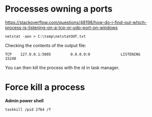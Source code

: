 # Processes owning a ports
https://stackoverflow.com/questions/48198/how-do-i-find-out-which-process-is-listening-on-a-tcp-or-udp-port-on-windows

```
netstat -aon > C:\temp\netstatOUT.txt
```

Checking the contents of the output file:
```
TCP    127.0.0.1:5005         0.0.0.0:0              LISTENING       15240
```

You can then kill the process with the id in task manager.

# Force kill a process
__Admin power shell__
```
taskkill /pid 2764 /f
```